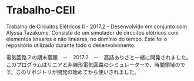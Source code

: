 # Trabalho-CEII

Trabalho de Circuitos Elétricos II - 2017.2 - Desenvolvido em conjunto com Alyssa Tazakume. Consiste de um simulador de circuitos elétricos com elementos lineares e não lineares, no domínio do tempo. Este foi o repositório utilizado durante todo o desenvolvimento.


電気回路２の期末宿題　－　2017.2　－　高詰ありさと一緒に開発されました。このプログラムはリニアと非線形電気回路のシミュレーターで、時間領域のです。このリポジトリが開発の始めてから使いされました。
